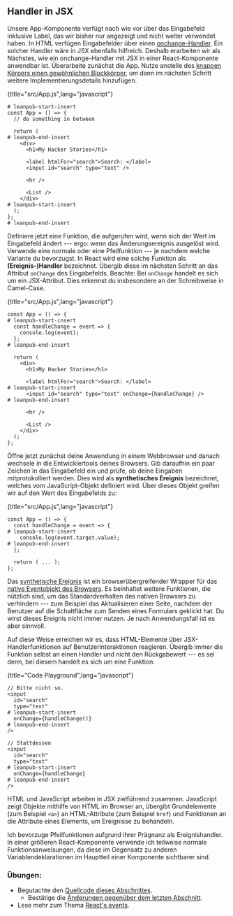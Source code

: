 ## Handler in JSX

Unsere App-Komponente verfügt nach wie vor über das Eingabefeld inklusive Label, das wir bisher nur angezeigt und nicht weiter verwendet haben. In HTML verfügen Eingabefelder über einen [onchange-Handler](https://developer.mozilla.org/de/docs/Web/API/GlobalEventHandlers/onchange). Ein solcher Handler wäre in JSX ebenfalls hilfreich. Deshalb erarbeiten wir als Nächstes, wie ein onchange-Handler mit JSX in einer React-Komponente anwendbar ist. Überarbeite zunächst die App. Nutze anstelle des [knappen Körpers einen gewöhnlichen Blockkörper](https://developer.mozilla.org/de/docs/Web/JavaScript/Reference/Functions/Pfeilfunktionen#Funktionsk%C3%B6rper), um dann im nächsten Schritt weitere Implementierungsdetails hinzufügen.

{title="src/App.js",lang="javascript"}
~~~~~~~
# leanpub-start-insert
const App = () => {
  // do something in between

  return (
# leanpub-end-insert
    <div>
      <h1>My Hacker Stories</h1>

      <label htmlFor="search">Search: </label>
      <input id="search" type="text" />

      <hr />

      <List />
    </div>
# leanpub-start-insert
  );
};
# leanpub-end-insert
~~~~~~~

Definiere jetzt eine Funktion, die aufgerufen wird, wenn sich der Wert im Eingabefeld ändert --- ergo: wenn das Änderungsereignis ausgelöst wird. Verwende eine normale oder eine Pfeilfunktion --- je nachdem welche Variante du bevorzugst. In React wird eine solche Funktion als **(Ereignis-)Handler** bezeichnet. Übergib diese im nächsten Schritt an das Attribut `onChange` des Eingabefelds. Beachte: Bei `onChange` handelt es sich um ein JSX-Attribut. Dies erkennst du insbesondere an der Schreibweise in Camel-Case.

{title="src/App.js",lang="javascript"}
~~~~~~~
const App = () => {
# leanpub-start-insert
  const handleChange = event => {
    console.log(event);
  };
# leanpub-end-insert

  return (
    <div>
      <h1>My Hacker Stories</h1>

      <label htmlFor="search">Search: </label>
# leanpub-start-insert
      <input id="search" type="text" onChange={handleChange} />
# leanpub-end-insert

      <hr />

      <List />
    </div>
  );
};
~~~~~~~

Öffne jetzt zunächst deine Anwendung in einem Webbrowser und danach wechsele in die Entwicklertools deines Browsers. Gib daraufhin ein paar Zeichen in das Eingabefeld ein und prüfe, ob deine Eingaben mitprotokolliert werden. Dies wird als **synthetisches Ereignis** bezeichnet, welches vom JavaScript-Objekt definiert wird. Über dieses Objekt greifen wir auf den Wert des Eingabefelds zu:

{title="src/App.js",lang="javascript"}
~~~~~~~
const App = () => {
  const handleChange = event => {
# leanpub-start-insert
    console.log(event.target.value);
# leanpub-end-insert
  };

  return ( ... );
};
~~~~~~~

Das [synthetische Ereignis](https://de.reactjs.org/docs/events.html) ist ein browserübergreifender Wrapper für das [native Eventobjekt des Browsers](https://developer.mozilla.org/de/docs/Web/Events). Es beinhaltet weitere Funktionen, die nützlich sind, um das Standardverhalten des nativen Browsers zu verhindern --- zum Beispiel das Aktualisieren einer Seite, nachdem der Benutzer auf die Schaltfläche zum Senden eines Formulars geklickt hat. Du wirst dieses Ereignis nicht immer nutzen. Je nach Anwendungsfall ist es aber sinnvoll.

Auf diese Weise erreichen wir es, dass HTML-Elemente über JSX-Handlerfunktionen auf Benutzerinteraktionen reagieren. Übergib immer die Funktion selbst an einen Handler und nicht den Rückgabewert --- es sei denn, bei diesem handelt es sich um eine Funktion:

{title="Code Playground",lang="javascript"}
~~~~~~~
// Bitte nicht so.
<input
  id="search"
  type="text"
# leanpub-start-insert
  onChange={handleChange()}
# leanpub-end-insert
/>

// Stattdessen
<input
  id="search"
  type="text"
# leanpub-start-insert
  onChange={handleChange}
# leanpub-end-insert
/>
~~~~~~~

HTML und JavaScript arbeiten in JSX zielführend zusammen. JavaScript zeigt Objekte mithilfe von HTML im Browser an, übergibt Grundelemente (zum Beispiel `<a>`) an HTML-Attribute (zum Beispiel `href`) und Funktionen an die Attribute eines Elements, um Ereignisse zu behandeln.

Ich bevorzuge Pfeilfunktionen aufgrund ihrer Prägnanz als Ereignishandler. In einer größeren React-Komponente verwende ich teilweise normale Funktionsanweisungen, da diese im Gegensatz zu anderen Variablendeklarationen im Hauptteil einer Komponente sichtbarer sind.

### Übungen:

* Begutachte den [Quellcode dieses Abschnittes](https://codesandbox.io/s/github/the-road-to-learn-react/hacker-stories/tree/hs/Handler-Function-in-JSX).
  * Bestätige die [Änderungen gegenüber dem letzten Abschnitt](https://github.com/the-road-to-learn-react/hacker-stories/compare/hs/React-Component-Definition...hs/Handler-Function-in-JSX?expand=1).
* Lese mehr zum Thema [React's events](https://reactjs.org/docs/events.html).
